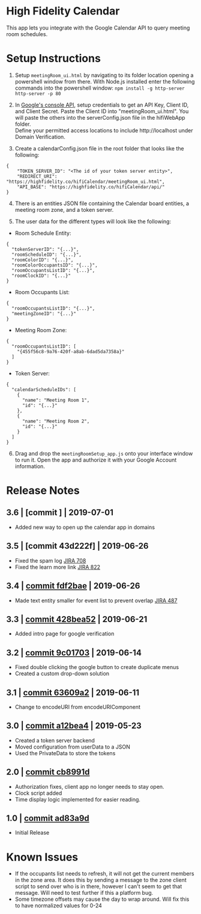 # High Fidelity Calendar
This app lets you integrate with the Google Calendar API to query meeting room schedules.


# Setup Instructions
1. Setup `meetingRoom_ui.html` by navigating to its folder location opening a powershell window from there. With Node.js installed enter the following commands into the powershell window: 
        `npm install -g http-server`
        `http-server -p 80`
2. In [Google's console API](https://console.developers.google.com/projectselector2/apis/credentials?supportedpurview=project), setup credentials to get an API Key, Client ID, and Client Secret.  Paste the Client ID into "meetingRoom_ui.html".  You will paste the others into the serverConfig.json file in the hifiWebApp folder.  
Define your permitted access locations to include http://localhost under Domain Verification.

3. Create a calendarConfig.json file in the root folder that looks like the following:
```
{
    "TOKEN_SERVER_ID": "<The id of your token server entity>",
    "REDIRECT_URI": "https://highfidelity.co/hifiCalendar/meetingRoom_ui.html",
    "API_BASE": "https://highfidelity.co/hifiCalendar/api/"
}
```

4. There is an entities JSON file containing the Calendar board entities, a meeting room zone, and a token server.

5. The user data for the different types will look like the following:
- Room Schedule Entity:
```
{
  "tokenServerID": "{...}",
  "roomScheduleID": "{...}",
  "roomColorID": "{...}",
  "roomColorOccupantsID": "{...}",
  "roomOccupantsListID": "{...}",
  "roomClockID": "{...}"
}
```

- Room Occupants List:
```
{
  "roomOccupantsListID": "{...}",
  "meetingZoneID": "{...}"
}

```

- Meeting Room Zone:

```
{
  "roomOccupantsListID": [
    "{455f56c8-9a76-420f-a8ab-6dad5da7358a}"
  ]
}
```

- Token Server:
```
{
  "calendarScheduleIDs": [
    {
      "name": "Meeting Room 1",
      "id": "{...}"
    },
    {
      "name": "Meeting Room 2",
      "id": "{...}"
    }
  ]
}
```

6. Drag and drop the `meetingRoomSetup_app.js` onto your interface window to run it. Open the app and authorize it with your Google Account information.


# Release Notes

## 3.6 | [commit ] | 2019-07-01
- Added new way to open up the calendar app in domains

## 3.5 | [commit 43d222f] | 2019-06-26
- Fixed the spam log [JIRA 708](https://highfidelity.atlassian.net/browse/BUGZ-708)
- Fixed the learn more link [JIRA 822](https://highfidelity.atlassian.net/browse/BUGZ-822)

## 3.4 | [commit fdf2bae](https://github.com/highfidelity/hifi-content/pull/420/commits/fdf2bae) | 2019-06-26
- Made text entity smaller for event list to prevent overlap [JIRA 487](https://highfidelity.atlassian.net/browse/BUGZ-487)

## 3.3 | [commit 428bea52](https://github.com/highfidelity/hifi-content/pull/420/commits/428bea52) | 2019-06-21
- Added intro page for google verification

## 3.2 | [commit 9c01703](https://github.com/highfidelity/hifi-content/pull/415/commits/9c01703) | 2019-06-14
- Fixed double clicking the google button to create duplicate menus
- Created a custom drop-down solution

## 3.1 | [commit 63609a2](https://github.com/highfidelity/hifi-content/pull/400/commits/63609a2]) | 2019-06-11
- Change to encodeURI from encodeURIComponent

## 3.0 | [commit a12bea4](https://github.com/highfidelity/hifi-content/pull/400/commits/a12bea4) | 2019-05-23
- Created a token server backend 
- Moved configuration from userData to a JSON
- Used the PrivateData to store the tokens

## 2.0 | [commit cb8991d](https://github.com/highfidelity/hifi-content/pull/361/commits/cb8991d98223a7ad14dca809b8ba507bef9336cb)
- Authorization fixes, client app no longer needs to stay open.
- Clock script added
- Time display logic implemented for easier reading.

## 1.0 | [commit ad83a9d](https://github.com/highfidelity/hifi-content/pull/345/commits/ad83a9dc621196e80b234ba205803b61f42c1b88)
- Initial Release

# Known Issues
- If the occupants list needs to refresh, it will not get the current members in the zone area.  It does this by sending a message to the zone client script to send over who is in there, however I can't seem to get that message.  Will need to test further if this a platform bug.  
- Some timezone offsets may cause the day to wrap around.  Will fix this to have normalized values for 0-24